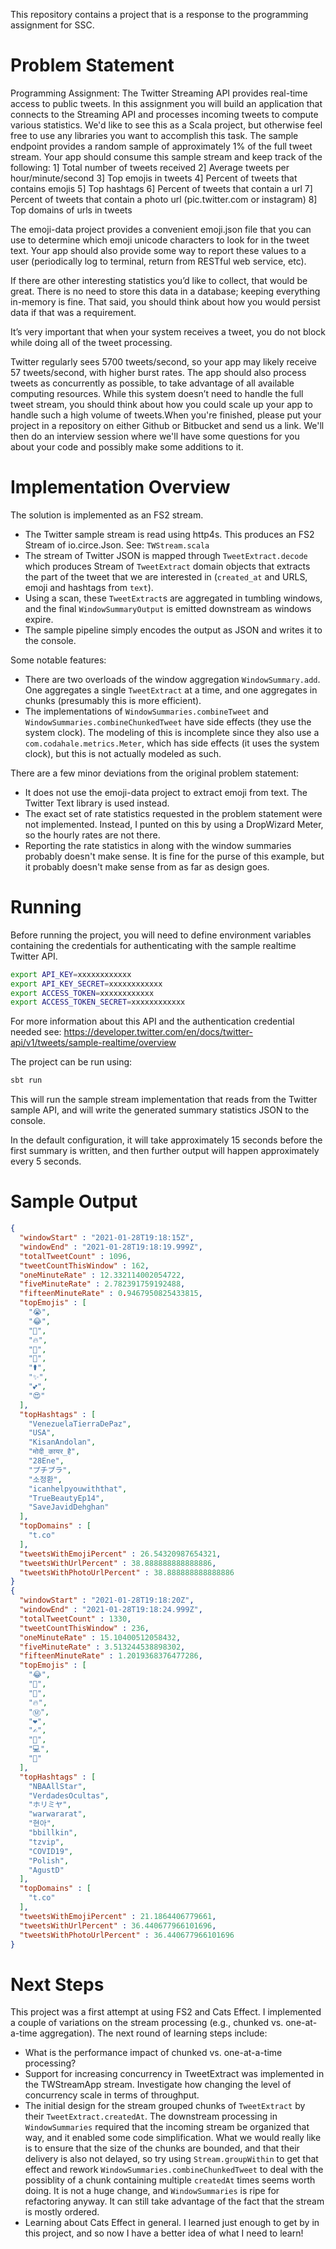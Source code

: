 This repository contains a project that is a response to the
programming assignment for SSC.

# Problem Statement
Programming Assignment:
The Twitter Streaming API provides real-time access to public tweets.
In this assignment you will build an application that connects to the Streaming API and processes
incoming tweets to compute various statistics.
We'd like to see this as a Scala project, but otherwise feel free to use any libraries you want to
accomplish this task.  The sample endpoint provides a random sample of approximately 1% of the full tweet stream.
Your app should consume this sample stream and keep track of the following:
1] Total number of tweets received
2] Average tweets per hour/minute/second
3] Top emojis in tweets
4] Percent of tweets that contains emojis
5] Top hashtags
6] Percent of tweets that contain a url
7] Percent of tweets that contain a photo url (pic.twitter.com or instagram)
8] Top domains of urls in tweets

The emoji-data project provides a convenient emoji.json file that you can use to determine which emoji unicode characters to look for in the tweet text.  Your app should also provide some way to report these values to a user (periodically log to terminal, return from RESTful web service, etc).

If there are other interesting statistics you’d like to collect, that would be great. There is no need to store this data in a database; keeping everything in-memory is fine. That said, you should think about how you would persist data if that was a requirement.

It’s very important that when your system receives a tweet, you do not block while doing all of the tweet processing.

Twitter regularly sees 5700 tweets/second, so your app may likely receive 57 tweets/second, with higher burst rates. The app should also process tweets as concurrently as possible, to take advantage of all available computing resources. While this system doesn’t need to handle the full tweet stream, you should think about how you could scale up your app to handle such a high volume of tweets.When you're finished, please put your project in a repository on either Github or Bitbucket and send us a link. We'll then do an interview session where we'll have some questions for you about your code and possibly make some additions to it.

# Implementation Overview

The solution is implemented as an FS2 stream.

* The Twitter sample stream is read using http4s.
  This produces an FS2 Stream of io.circe.Json. 
  See: `TWStream.scala`
* The stream of Twitter JSON is mapped through
  `TweetExtract.decode` which produces Stream of `TweetExtract`
  domain objects that extracts the part of the tweet
  that we are interested in (`created_at` and URLS, emoji and hashtags from `text`).
* Using a scan, these `TweetExtract`s are aggregated
  in tumbling windows, and the final `WindowSummaryOutput`
  is emitted downstream as windows expire.
* The sample pipeline simply encodes the output as
  JSON and writes it to the console.

Some notable features:
* There are two overloads of the window aggregation
  `WindowSummary.add`. One aggregates a single `TweetExtract`
  at a time, and one aggregates in chunks (presumably
  this is more efficient).
* The implementations of `WindowSummaries.combineTweet`
  and `WindowSummaries.combineChunkedTweet` have side effects
  (they use the system clock). The modeling of this is incomplete
  since they also use a `com.codahale.metrics.Meter`, which has side
  effects (it uses the system clock), but this is not actually modeled as such.
  
There are a few minor deviations from the original problem statement:
* It does not use the emoji-data project to extract emoji from text.
  The Twitter Text library is used instead.
* The exact set of rate statistics requested in the problem statement were
  not implemented. Instead, I punted on this by using a DropWizard Meter,
  so the hourly rates are not there.
* Reporting the rate statistics in along with the window summaries
  probably doesn't make sense. It is fine for the purse of this example,
  but it probably doesn't make sense from as far as design goes.
  
# Running

Before running the project, you will need to define
environment variables containing the credentials for authenticating with the
sample realtime Twitter API.

```bash
export API_KEY=xxxxxxxxxxxx
export API_KEY_SECRET=xxxxxxxxxxxx
export ACCESS_TOKEN=xxxxxxxxxxxx
export ACCESS_TOKEN_SECRET=xxxxxxxxxxxx
```

For more information about this API and the authentication credential
needed see: https://developer.twitter.com/en/docs/twitter-api/v1/tweets/sample-realtime/overview

The project can be run using:

```bash
sbt run
```

This will run the sample stream implementation that reads from the
Twitter sample API, and will write the generated summary statistics JSON
to the console.

In the default configuration, it will take approximately 15 seconds before
the first summary is written, and then further output will happen approximately
every 5 seconds.

# Sample Output

```json
{
  "windowStart" : "2021-01-28T19:18:15Z",
  "windowEnd" : "2021-01-28T19:18:19.999Z",
  "totalTweetCount" : 1096,
  "tweetCountThisWindow" : 162,
  "oneMinuteRate" : 12.332114002054722,
  "fiveMinuteRate" : 2.782391759192488,
  "fifteenMinuteRate" : 0.9467950825433815,
  "topEmojis" : [
    "😭",
    "😂",
    "🤣",
    "🔥",
    "🥺",
    "🦋",
    "⚰️",
    "✨",
    "💕",
    "😍"
  ],
  "topHashtags" : [
    "VenezuelaTierraDePaz",
    "USA",
    "KisanAndolan",
    "मोदी_कायर_है",
    "28Ene",
    "プチプラ",
    "소정환",
    "icanhelpyouwiththat",
    "TrueBeautyEp14",
    "SaveJavidDehghan"
  ],
  "topDomains" : [
    "t.co"
  ],
  "tweetsWithEmojiPercent" : 26.54320987654321,
  "tweetsWithUrlPercent" : 38.888888888888886,
  "tweetsWithPhotoUrlPercent" : 38.888888888888886
}
{
  "windowStart" : "2021-01-28T19:18:20Z",
  "windowEnd" : "2021-01-28T19:18:24.999Z",
  "totalTweetCount" : 1330,
  "tweetCountThisWindow" : 236,
  "oneMinuteRate" : 15.10400512058432,
  "fiveMinuteRate" : 3.513244538898302,
  "fifteenMinuteRate" : 1.2019368376477286,
  "topEmojis" : [
    "😂",
    "🤣",
    "🤬",
    "🔥",
    "Ⓜ️",
    "❤",
    "✍️",
    "💬",
    "💻",
    "🥺"
  ],
  "topHashtags" : [
    "NBAAllStar",
    "VerdadesOcultas",
    "ホリミヤ",
    "warwararat",
    "현아",
    "bbillkin",
    "tzvip",
    "COVID19",
    "Polish",
    "AgustD"
  ],
  "topDomains" : [
    "t.co"
  ],
  "tweetsWithEmojiPercent" : 21.1864406779661,
  "tweetsWithUrlPercent" : 36.440677966101696,
  "tweetsWithPhotoUrlPercent" : 36.440677966101696
}
```

# Next Steps

This project was a first attempt at using FS2 and Cats Effect.
I implemented a couple of variations on the stream processing
(e.g., chunked vs. one-at-a-time aggregation). The next round of
learning steps include:
* What is the performance impact of chunked vs. one-at-a-time processing?
* Support for increasing concurrency in TweetExtract was implemented in the TWStreamApp stream.
  Investigate how changing the level of concurrency scale in terms of throughput.
* The initial design for the stream grouped chunks of `TweetExtract` by their `TweetExtract.createdAt`.
  The downstream processing in `WindowSummaries` required that the incoming stream be organized
  that way, and it enabled some code simplification. What we would really like is to
  ensure that the size of the chunks are bounded, and that their delivery is also not delayed,
  so try using `Stream.groupWithin` to get that effect and rework `WindowSummaries.combineChunkedTweet`
  to deal with the possiblity of a chunk containing multiple `createdAt` times seems worth doing.
  It is not a huge change, and `WindowSummaries` is ripe for refactoring anyway.
  It can still take advantage of the fact that the stream is mostly ordered.
* Learning about Cats Effect in general. I learned just enough to get by
  in this project, and so now I have a better idea of what I need to learn!